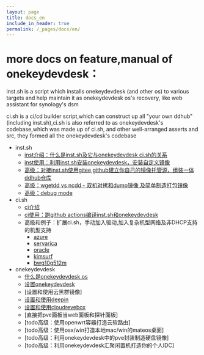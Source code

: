 ```yaml
---
layout: page
title: docs_en
include_in_header: true
permalink: /_pages/docs/en/
---
```



more docs on feature,manual of onekeydevdesk：
=====
 
inst.sh is a script which installs onekeydevdesk (and other os) to various targets and help maintain it as onekeydevdesk os's recovery, like web assistant for synology's dsm  

ci.sh is a ci/cd builder script,which can construct up all "your own ddhub" (including inst.sh),ci.sh is also referred to as onekeydevdesk's codebase,which was made up of ci.sh, and other well-arranged asserts and src, they formed all the onekeydevdesk's codebase  

+ inst.sh
     +  [inst介绍：什么是inst.sh及它与onekeydevdesk ci.sh的关系](../../_pages/../instintro/en/)
     +  [inst使用：利用inst.sh安装onekeydevdesk，安装自定义镜像](../../_pages/../instusage/en/)
     +  [高级：对接inst.sh使用gitee,github建立你自己的镜像托管源，组装一体ddhub仓库](../../_pages/../howtohost/en/)
     +  [高级：wgetdd vs ncdd - 双机对拷和dump镜像,及简单制造打包镜像](../../_pages/../ncdd/en/)
     +  [高级：debug mode](../../_pages/../debugmode/en/)
+ ci.sh
     +  [ci介绍](../../_pages/../ciintro/en/)
     +  [ci使用：跑github actions编译inst.sh和onekeydevdesk](../../_pages/../ciusage/en/)
     +  高级和例子：扩展ci.sh，手动加入驱动,加入复杂机型网络及非DHCP支持的机型支持
          +  [azure](../../_pages/../ddexpandcicustom/az/en/)
          +  [servarica](../../_pages/../ddexpandcicustom/sr/en/)
          +  [oracle](../../_pages/../ddexpandcicustom/orc/en/)
          +  [kimsurf](../../_pages/../ddexpandcicustom/ks/en/)
          +  [bwg10g512m](../../_pages/../ddexpandcicustom/bwglowres/en/)
+  onekeydevdesk
     +  [什么是onekeydevdesk os](../../_pages/../devdeskintro/en/)
     +  [设置onekeydevdesk](../../_pages/../devdeskusage/en/)
     +  [设置和使用云黑群镜像]
     +  [设置和使用deepin](../../_pages/../dpiusage/en/)
     +  [设置和使用cloudrevebox](../../_pages/../cloudreveboxusage/en/)
     +  [直接把pve面板当web面板和探针面板]
     +  [todo高级：使用openwrt容器打造云软路由]
     +  [todo高级：使用osx/win打造本地mac/win的mateos桌面]
     +  [todo高级：利用onekeydevdesk中的pve封装制造硬盘镜像]
     +  [todo高级：利用onekeydevdesk汇聚闲置机打造你的个人IDC]
